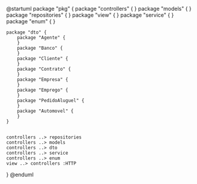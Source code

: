 @startuml
package "pkg" {
    package "controllers" {
    }
    package "models" {
    }
    package "repositories" {
    }
    package "view" {
    }
    package "service" {
    }
    package "enum" {
    }


    
    package "dto" {
        package "Agente" {
        }
        package "Banco" {
        }
        package "Cliente" {
        }
        package "Contrato" {
        }
        package "Empresa" {
        }
        package "Emprego" {
        }
        package "PedidoAluguel" {
        }
        package "Automovel" {
        }
    }
    

    controllers ..> repositories
    controllers ..> models
    controllers ..> dto
    controllers ..> service
    controllers ..> enum
    view ..> controllers :HTTP
    
}
@enduml